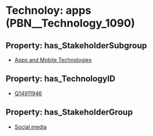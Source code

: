 # Technoloy: __apps__ (PBN__Technology_1090)

## Property: has_StakeholderSubgroup

* [Apps and Mobile Technologies](PBN__TechSubgroup_22)

## Property: has_TechnologyID

* [Q14911946](Q14911946)

## Property: has_StakeholderGroup

* [Social media](PBN__TechGroup_1)

